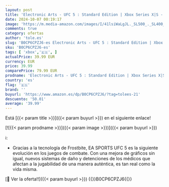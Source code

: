 ```yaml
---
layout: post
title: 'Electronic Arts - UFC 5 : Standard Edition | Xbox Series X|S - Código de descarga'
date: 2024-10-07 00:19:17
image: 'https://m.media-amazon.com/images/I/41lsiWaLgJL._SL500_._SL400_.jpg'
comments: true
category: ofertas
author: 'tole.es'
slug: 'B0CP6CPZJ6-es Electronic Arts - UFC 5 : Standard Edition | Xbox Series...'
sku: 'B0CP6CPZJ6-es'
tags: [ 'xbox','🇪🇸', ]
actualPrice: 39.99 EUR
currency: EUR
price: 39.99
comparePrice: 79.99 EUR
prodname: 'Electronic Arts - UFC 5 : Standard Edition | Xbox Series X|S - Código de descarga'
country: 'es'
flag: '🇪🇸'
brand: ''
buyurl: 'https://www.amazon.es/dp/B0CP6CPZJ6/?tag=tolees-21'
descuento: '50.01'
average: '39.99'
---
```


Está [{{< param title >}}]({{< param buyurl >}}) en el siguiente enlace!

[![{{< param prodname >}}]({{< param image >}})]({{< param buyurl >}})

ℹ️:

- Gracias a la tecnología de Frostbite, EA SPORTS UFC 5 es la siguiente evolución en los juegos de combate. Con una mejora de gráficos sin igual, nuevos sistemas de daño y detenciones de los médicos que afectan a la jugabilidad de una manera auténtica, es tan real como la vida misma.

[🛒 Ver la oferta!!]({{< param buyurl >}})
{{<world>}}B0CP6CPZJ6{{</world>}}

